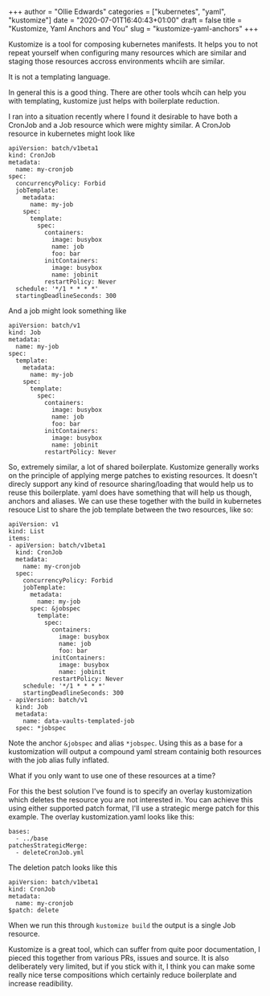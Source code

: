 +++
author = "Ollie Edwards"
categories = ["kubernetes", "yaml", "kustomize"]
date = "2020-07-01T16:40:43+01:00"
draft = false
title = "Kustomize, Yaml Anchors and You"
slug = "kustomize-yaml-anchors"
+++

Kustomize is a tool for composing kubernetes manifests. It helps you to not repeat yourself when configuring many resources which are similar and staging those resources accross environments whciih are similar.

It is not a templating language.

In general this is a good thing. There are other tools whcih can help you with templating, kustomize just helps with boilerplate reduction.

I ran into a situation recently where I found it desirable to have both a CronJob and a Job resource which were mighty similar. A CronJob resource in kubernetes might look like

```language=yaml
apiVersion: batch/v1beta1
kind: CronJob
metadata:
  name: my-cronjob
spec:
  concurrencyPolicy: Forbid
  jobTemplate:
    metadata:
      name: my-job
    spec:
      template:
        spec:
          containers:
            image: busybox
            name: job
            foo: bar
          initContainers:
            image: busybox
            name: jobinit
          restartPolicy: Never
  schedule: '*/1 * * * *'
  startingDeadlineSeconds: 300
```

And a job might look something like

```language=yaml
apiVersion: batch/v1
kind: Job
metadata:
  name: my-job
spec:
  template:
    metadata:
      name: my-job
    spec:
      template:
        spec:
          containers:
            image: busybox
            name: job
            foo: bar
          initContainers:
            image: busybox
            name: jobinit
          restartPolicy: Never
```

So, extremely similar, a lot of shared boilerplate. Kustomize generally works on the principle of applying merge patches to existing resources. It doesn't direcly support any kind of resource sharing/loading that would help us to reuse this boilerplate. yaml does have something that will help us though, anchors and aliases. We can use these together with the build in kubernetes resouce List to share the job template between the two resources, like so:

```language=yaml
apiVersion: v1
kind: List
items:
- apiVersion: batch/v1beta1
  kind: CronJob
  metadata:
    name: my-cronjob
  spec:
    concurrencyPolicy: Forbid
    jobTemplate:
      metadata:
        name: my-job
      spec: &jobspec
        template:
          spec:
            containers:
              image: busybox
              name: job
              foo: bar
            initContainers:
              image: busybox
              name: jobinit
            restartPolicy: Never
    schedule: '*/1 * * * *'
    startingDeadlineSeconds: 300
- apiVersion: batch/v1
  kind: Job
  metadata:
    name: data-vaults-templated-job
  spec: *jobspec
```

Note the anchor `&jobspec` and alias `*jobspec`. Using this as a base for a kustomization will output a compound yaml stream containig both resources with the job alias fully inflated.

What if you only want to use one of these resources at a time?

For this the best solution I've found is to specify an overlay kustomization which deletes the resource you are not interested in. You can achieve this using either supported patch format, I'll use a strategic merge patch for this example. The overlay kustomization.yaml looks like this:

```language=yaml
bases:
  - ../base
patchesStrategicMerge:
  - deleteCronJob.yml
```

The deletion patch looks like this

```language=yaml
apiVersion: batch/v1beta1
kind: CronJob
metadata:
  name: my-cronjob
$patch: delete
```

When we run this through `kustomize build` the output is a single Job resource.

Kustomize is a great tool, which can suffer from quite poor documentation, I pieced this together from various PRs, issues and source. It is also deliberately very limited, but if you stick with it, I think you can make some really nice terse compositions which certainly reduce boilerplate and increase readibility.
